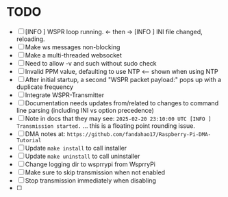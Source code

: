 # TODO

- [ ] [INFO ] WSPR loop running. <- then ->  [INFO ] INI file changed, reloading.
- [ ] Make ws messages non-blocking
- [ ] Make a multi-threaded websocket
- [ ] Need to allow -v and such without sudo check
- [ ] Invalid PPM value, defaulting to use NTP <-- shown when using NTP
- [ ] After initial startup, a second "WSPR packet payload:" pops up with a duplicate frequency
- [ ] Integrate WSPR-Transmitter
- [ ] Documentation needs updates from/related to changes to command line parsing (including INI vs option precedence)
- [ ] Note in docs that they may see: `2025-02-20 23:10:00 UTC [INFO ] Transmission started.` ... this is a floating point rounding issue.
- [ ] DMA notes at: `https://github.com/fandahao17/Raspberry-Pi-DMA-Tutorial`
- [ ] Update `make install` to call installer
- [ ] Update `make uninstall` to call uninstaller
- [ ] Change logging dir to wsprrypi from WsprryPi
- [ ] Make sure to skip transmission when not enabled
- [ ] Stop transmission immediately when disabling
- [ ] 